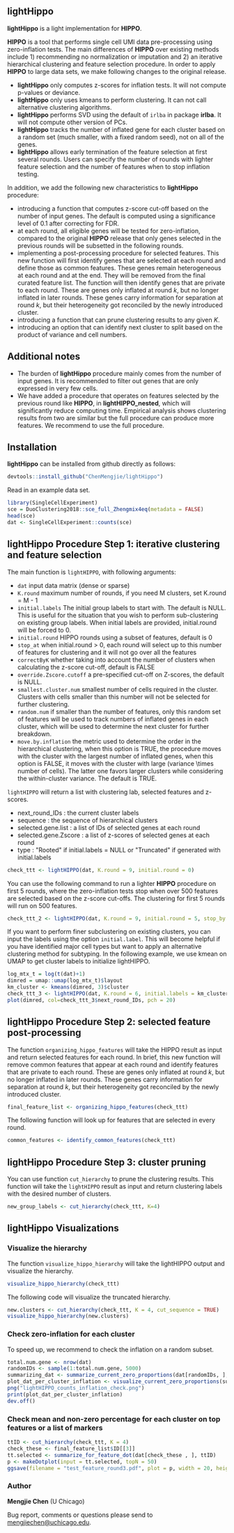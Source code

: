 ## lightHippo


**lightHippo** is a light implementation for **HIPPO**. 

**HIPPO** is a tool that performs single cell UMI data pre-processing using zero-inflation tests. The main differences of **HIPPO** over existing methods include 1) recommending no normalization or imputation and 2) an iterative hierarchical clustering and feature selection procedure. In order to apply **HIPPO** to large data sets, we make following changes to the original release. 

- **lightHippo** only computes z-scores for inflation tests. It will not compute p-values or deviance.
- **lightHippo** only uses kmeans to perform clustering. It can not call alternative clustering algorithms. 
- **lightHippo** performs SVD using the default of `irlba` in package **irlba**. It will not compute other version of PCs.
- **lightHippo** tracks the number of inflated gene for each cluster based on a random set (much smaller, with a fixed random seed), not on all of the genes. 
- **lightHippo** allows early termination of the feature selection at first several rounds. Users can specify the number of rounds with lighter feature selection and the number of features when to stop inflation testing.

In addition, we add the following new characteristics to **lightHippo** procedure: 
- introducing a function that computes z-score cut-off based on the number of input genes. The default is computed using a significance level of 0.1 after correcting for FDR. 
- at each round, all eligible genes will be tested for zero-inflation, compared to the original **HIPPO** release that only genes selected in the previous rounds will be subsetted in the following rounds. 
- implementing a post-processing procedure for selected features. This new function will first identify genes that are selected at each round and define those as common features. These genes remain heterogeneous at each round and at the end. They will be removed from the final curated feature list. The function will then identify genes that are private to each round. These are genes only inflated at round $k$, but no longer inflated in later rounds. These genes carry information for separation at round $k$, but their heterogeneity got reconciled by the newly introduced cluster.
- introducing a function that can prune clustering results to any given $K$. 
- introducing an option that can identify next cluster to split based on the product of variance and cell numbers. 


## Additional notes 
- The burden of **lightHippo** procedure mainly comes from the number of input genes. It is recommended to filter out genes that are only expressed in very few cells. 
- We have added a procedure that operates on features selected by the previous round like **HIPPO**, in **lightHIPPO_nested**, which will significantly reduce computing time. Empirical analysis shows clustering results from two are similar but the full procedure can produce more features. We recommend to use the full procedure. 

## Installation

**lightHippo** can be installed from github directly as follows:

```r
devtools::install_github("ChenMengjie/lightHippo")
```

Read in an example data set. 

```r       
library(SingleCellExperiment)
sce = DuoClustering2018::sce_full_Zhengmix4eq(metadata = FALSE)
head(sce)
dat <- SingleCellExperiment::counts(sce)
```

## **lightHippo** Procedure Step 1: iterative clustering and feature selection 

The main function is `lightHIPPO`, with following arguments:
- `dat` input data matrix (dense or sparse)
- `K.round` maximum number of rounds, if you need M clusters, set K.round = M - 1
- `initial.labels` The initial group labels to start with. The default is NULL. This is useful for the situation that you wish to perform sub-clustering on existing group labels. When initial labels are provided, initial.round will be forced to 0.
- `initial.round` HIPPO rounds using a subset of features, default is 0
- `stop_at` when initial.round > 0, each round will select up to this number of features for clustering and it will not go over all the features
- `correctByK` whether taking into account the number of clusters when calculating the z-score cut-off, default is FALSE
- `override.Zscore.cutoff` a pre-specified cut-off on Z-scores, the default is NULL.
- `smallest.cluster.num` smallest number of cells required in the cluster. Clusters with cells smaller than this number will not be selected for further clustering.
- `random.num` if smaller than the number of features, only this random set of features will be used to track numbers of inflated genes in each cluster, which will be used to determine the next cluster for further breakdown.
- `move.by.inflation` the metric used to determine the order in the hierarchical clustering, when this option is TRUE, the procedure moves with the cluster with the largest number of inflated genes, when this option is FALSE, it moves with the cluster with large (variance \times number of cells). The latter one favors larger clusters while considering the within-cluster variance. The default is TRUE.

`lightHIPPO` will return a list with clustering lab, selected features and z-scores.

- next_round_IDs : the current cluster labels
- sequence : the sequence of hierarchical clusters
- selected.gene.list : a list of IDs of selected genes  at each round
- selected.gene.Zscore : a list of z-scores of selected genes at each round
- type : "Rooted" if initial.labels = NULL or "Truncated" if generated with initial.labels

```r       
check_ttt <- lightHIPPO(dat, K.round = 9, initial.round = 0)   
```
You can use the following command to run a lighter **HIPPO** procedure on first 5 rounds, where the zero-inflation tests stop when over 500 features are selected based on the z-score cut-offs. The clustering for first 5 rounds will run on 500 features. 

```r       
check_ttt_2 <- lightHIPPO(dat, K.round = 9, initial.round = 5, stop_by = 500)   
```

If you want to perform finer subclustering on existing clusters, you can input the labels using the option `initial.label`. This will become helpful if you have identified major cell types but want to apply an alternative clustering method for subtyping. In the following example, we use kmean on UMAP to get cluster labels to initialize lightHIPPO.

```r       
log_mtx_t = log(t(dat)+1)
dimred = umap::umap(log_mtx_t)$layout
km_cluster <- kmeans(dimred, 3)$cluster
check_ttt_3 <- lightHIPPO(dat, K.round = 6, initial.labels = km_cluster)
plot(dimred, col=check_ttt_3$next_round_IDs, pch = 20)
```


## **lightHippo** Procedure Step 2: selected feature post-processing

The function `organizing_hippo_features` will take the HIPPO result as input and return selected features for each round. In brief, this new function will remove common features that appear at each round and identify features that are private to each round. These are genes only inflated at round $k$, but no longer inflated in later rounds. These genes carry information for separation at round $k$, but their heterogeneity got reconciled by the newly introduced cluster.

```r       
final_feature_list <- organizing_hippo_features(check_ttt)
```

The following function will look up for features that are selected in every round.
```r       
common_features <- identify_common_features(check_ttt)
```

## **lightHippo** Procedure Step 3:  cluster pruning 

You can use function `cut_hierarchy` to prune the clustering results. This function will take the `lightHIPPO` result as input and return clustering labels with the desired number of clusters.
 
```r  
new_group_labels <- cut_hierarchy(check_ttt, K=4)
```

## **lightHippo** Visualizations 

### Visualize the hierarchy

The function `visualize_hippo_hierarchy` will take the lightHIPPO output and visualize the hierarchy. 

```r
visualize_hippo_hierarchy(check_ttt)
```

The following code will visualize the truncated hierarchy.
```r
new.clusters <- cut_hierarchy(check_ttt, K = 4, cut_sequence = TRUE)
visualize_hippo_hierarchy(new.clusters)
```

### Check zero-inflation for each cluster
To speed up, we recommend to check the inflation on a random subset. 
```r 
total.num.gene <- nrow(dat)
randomIDs <- sample(1:total.num.gene, 5000)
summarizing_dat <- summarize_current_zero_proportions(dat[randomIDs, ], check_ttt$next_round_IDs)
plot_dat_per_cluster_inflation <- visualize_current_zero_proportions(summarizing_dat)     
png("lightHIPPO_counts_inflation_check.png")
print(plot_dat_per_cluster_inflation)
dev.off()
```

### Check mean and non-zero percentage for each cluster on top features or a list of markers

```r 
ttID <- cut_hierarchy(check_ttt, K = 4)
check_these <- final_feature_list$ID[[3]]
tt.selected <- summarize_for_feature_dot(dat[check_these , ], ttID)
p <- makeDotplot(input = tt.selected, topN = 50)
ggsave(filename = "test_feature_round3.pdf", plot = p, width = 20, height = 6)
```


### Author

**Mengjie Chen** (U Chicago)

Bug report, comments or questions please send to mengjiechen@uchicago.edu.
